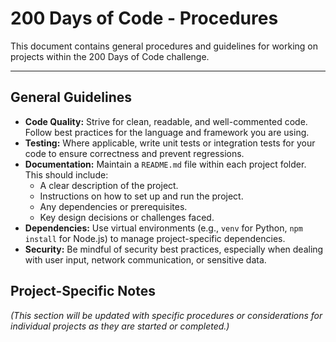 # 200 Days of Code - Procedures

This document contains general procedures and guidelines for working on projects within the 200 Days of Code challenge.

---

## General Guidelines

*   **Code Quality:** Strive for clean, readable, and well-commented code. Follow best practices for the language and framework you are using.
*   **Testing:** Where applicable, write unit tests or integration tests for your code to ensure correctness and prevent regressions.
*   **Documentation:** Maintain a `README.md` file within each project folder. This should include:
    *   A clear description of the project.
    *   Instructions on how to set up and run the project.
    *   Any dependencies or prerequisites.
    *   Key design decisions or challenges faced.
*   **Dependencies:** Use virtual environments (e.g., `venv` for Python, `npm install` for Node.js) to manage project-specific dependencies.
*   **Security:** Be mindful of security best practices, especially when dealing with user input, network communication, or sensitive data.

## Project-Specific Notes

*(This section will be updated with specific procedures or considerations for individual projects as they are started or completed.)*
